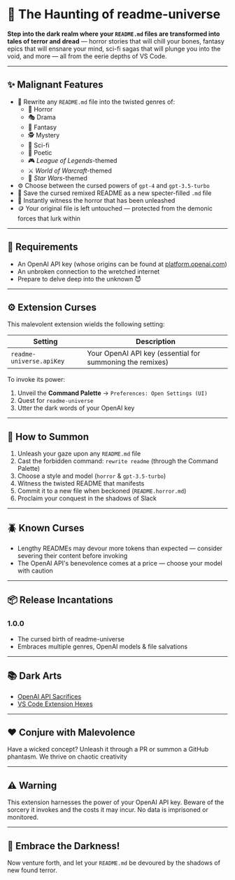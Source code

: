 # 🌌 The Haunting of readme-universe

**Step into the dark realm where your `README.md` files are transformed into tales of terror and dread** — horror stories that will chill your bones, fantasy epics that will ensnare your mind, sci-fi sagas that will plunge you into the void, and more — all from the eerie depths of VS Code.

---

## ✨ Malignant Features

- 📖 Rewrite any `README.md` file into the twisted genres of:
  - 🧛 Horror
  - 🎭 Drama
  - 🧙 Fantasy
  - 🕵️ Mystery
  - 🤖 Sci-fi
  - 📝 Poetic
  - 🎮 *League of Legends*-themed
  - ⚔️ *World of Warcraft*-themed
  - 🌌 *Star Wars*-themed
- ⚙️ Choose between the cursed powers of `gpt-4` and `gpt-3.5-turbo`
- 💾 Save the cursed remixed README as a new specter-filled `.md` file
- 👀 Instantly witness the horror that has been unleashed
- 🪙 Your original file is left untouched — protected from the demonic forces that lurk within

---

## 🧰 Requirements

- An OpenAI API key (whose origins can be found at [platform.openai.com](https://platform.openai.com/account/api-keys))
- An unbroken connection to the wretched internet
- Prepare to delve deep into the unknown 😈

---

## ⚙️ Extension Curses

This malevolent extension wields the following setting:

| Setting | Description |
|--------|-------------|
| `readme-universe.apiKey` | Your OpenAI API key (essential for summoning the remixes) |

To invoke its power:
1. Unveil the **Command Palette** → `Preferences: Open Settings (UI)`
2. Quest for `readme-universe`
3. Utter the dark words of your OpenAI key

---

## 🚀 How to Summon

1. Unleash your gaze upon any `README.md` file
2. Cast the forbidden command: `rewrite readme` (through the Command Palette)
3. Choose a style and model (`horror` & `gpt-3.5-turbo`)
4. Witness the twisted README that manifests
5. Commit it to a new file when beckoned (`README.horror.md`)
6. Proclaim your conquest in the shadows of Slack

---

## 🪲 Known Curses

- Lengthy READMEs may devour more tokens than expected — consider severing their content before invoking
- The OpenAI API's benevolence comes at a price — choose your model with caution

---

## 📦 Release Incantations

### 1.0.0

- The cursed birth of readme-universe
- Embraces multiple genres, OpenAI models & file salvations

---

## 📚 Dark Arts

- [OpenAI API Sacrifices](https://openai.com/pricing)
- [VS Code Extension Hexes](https://code.visualstudio.com/api)

---

## ❤️ Conjure with Malevolence

Have a wicked concept? Unleash it through a PR or summon a GitHub phantasm. We thrive on chaotic creativity

---

## ⚠️ Warning

This extension harnesses the power of your OpenAI API key. Beware of the sorcery it invokes and the costs it may incur. No data is imprisoned or monitored.

---

## 🎉 Embrace the Darkness!

Now venture forth, and let your `README.md` be devoured by the shadows of new found terror.